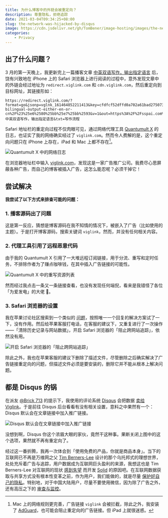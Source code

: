 ```yaml
---
title: 为什么博客中的外链会被重定向？
description: 尊重隐私，拒绝追踪
date: 2021-03-04T09:34:25+08:00
slug: the-network-was-hijacked-by-disqus
image: https://cdn.jsdelivr.net/gh/TomBener/image-hosting/images/the-network-was-hijacked-by-disqus-cover.jpg
categories:
    - Privacy
---
```



## 出了什么问题？

3 月的第一天晚上，我更新完上一篇播客文章 [中英双语写作，输出指定语言](https://blog.retompi.com/post/input-bilingual-output-either-en-or-cn/) 后，饶有兴致地在 iPhone 上的 Safari 浏览器上进行阅读的过程中，意外发现文章中的外链会经过地址为 `redirect.viglink.com` 和 `cdn.viglink.com`，然后重定向到目标网址，其链接形如：

```
https://redirect.viglink.com/?format=go&jsonp=vglnk_161464852211413&key=cfdfcf52dffd0a702a61bad27507376d&libId=klrc0l970103ci3q000MAgzia7d3b&subId=6626339&loc=https%3A%2F%2Fblog.retompi.com%2Fpost%2Finput-bilingual-output-either-en-or-cn%2F%23%25e6%2580%25bb%25e7%25bb%2593&v=1&out=https%3A%2F%2Fsspai.com%2Fpost%2F64842&ref=https%3A%2F%2Fblog.retompi.com%2F&title=中英双语写作，输出指定语言&txt=写作流程
```

Safari 地址栏的重定向过程不仅肉眼可见，通过网络代理工具 [Quantumult X](https://apps.apple.com/app/quantumult-x/id1443988620) 的日志，也证实了我的网络确实经过了 `viglink.com`。然而令人费解的是，这个重定向问题只在 iPhone 上存在，iPad 和 Mac 上都不存在[^fn]。

[^fn]: Mac 上的网络规则更完善，广告链接 `viglink` 会被拦截，除此之外，我安装了 [AdGuard](https://adguard.com)，也可能会阻止重定向的广告链接。但 iPad 上就很迷惑。

![Quantumult X 中的网络日志](https://cdn.jsdelivr.net/gh/TomBener/image-hosting/images/iphone-safari-viglink-log.png)

在浏览器地址栏中输入 [viglink.com](https://viglink.com)，发现这是一家广告推广公司。我费尽心思屏蔽各种广告，而自己的博客被插入广告，这怎么能忍呢？必须干掉它！

## 尝试解决

**我尝试了以下方式来排查可能的问题：**

### 1. 播客源码出了问题

这是第一反应，猜想是博客源码在我不知情的情况下，被嵌入了广告（比如使用的主题）。于是打开博客源码，搜索关键词 `viglink`，然而，并没有任何相关内容。

### 2. 代理工具引用了远程恶意代码

由于我的 Quantumult X 引用了一大堆远程订阅链接，用于分流、重写和定时任务，不排除作者为了赚点咖啡钱，在其中插入广告链接的可能性。

![Quantumult X 中的重写资源列表](https://cdn.jsdelivr.net/gh/TomBener/image-hosting/images/quantumultx-rewrite-list.png)

然而经过我点击一条又一条链接查看，也没有发现任何端倪，看来是我错怪了各位「为爱发电」的大佬 🙈️。

### 3. Safari 浏览器的设置

我在苹果讨论社区搜索到一个类似的 [问题](https://discussions.apple.com/thread/251777815)，按照唯一一个回复的解决方案试了一下，没有作用。然后给苹果客服打电话，在客服的建议下，又重复进行了一次操作 ——「清除历史记录与网站数据」，开启 Safari 浏览器的「阻止跨网站追踪」，依然没有用。

![开启 Safari 浏览器的「阻止跨网站追踪」](https://cdn.jsdelivr.net/gh/TomBener/image-hosting/images/iphone-safari-block-tracking.jpg)

除此之外，我也在苹果客服的建议下删除了描述文件，尽管删除之后确实解决了广告链接重定向的问题，但描述文件必须是要安装的，删除它并不能从根本上解决问题。

## 都是 Disqus 的锅

在派友 [\@Brick 713](https://sspai.com/u/Brick713) 的提示下，我使用的评论系统 [Disqus](https://disqus.com) 会把数据 [卖给 Viglink](https://disqus.com/data-sharing-settings/)。于是前往 Disqus 后台看看有没有相关设置，意料之中果然有一个：Disqus 默认会在文章链接中加入推广链接。

![Disqus 默认会在文章链接中加入推广链接](https://cdn.jsdelivr.net/gh/TomBener/image-hosting/images/disqus-ads-settings.png)

没想到啊，Disqus 你这个浓眉大眼的家伙，竟然干这种事。果断关闭上图中的这个选项，果然就不再有重定向了。

经过这一番折腾，我再一次体会到「使用免费的产品，你就是商品本身」。当下的互联网已不再是万维网之父 [Tim Berners-Lee](https://en.wikipedia.org/wiki/Tim_Berners-Lee) 设计的那个乌托邦式的理想世界，处处充斥着广告与追踪，用户数据成为互联网巨头盈利的来源，我想这也是 Tim Berners-Lee 对互联网的现状 [感到失望](https://ipfs.io/ipfs/QmW2hRwYU7QPY37yAUACUuwtXiaKujXi3SvctZQL1iuT49) 而开发 [Solid](https://inrupt.com/solid/) 的原因吧。在互联网数据获取与共享方式没有根本性变革之前，作为用户，我们能做的，就是尽量 [保护好自己的隐私](https://sspai.com/post/65277)。特别地，对于中国大陆用户，尽量不要使用微信，因为除了广告之外，还有高压之下的 [审查与监控](https://github.com/TomBener/stay-away-from-wechat)。
